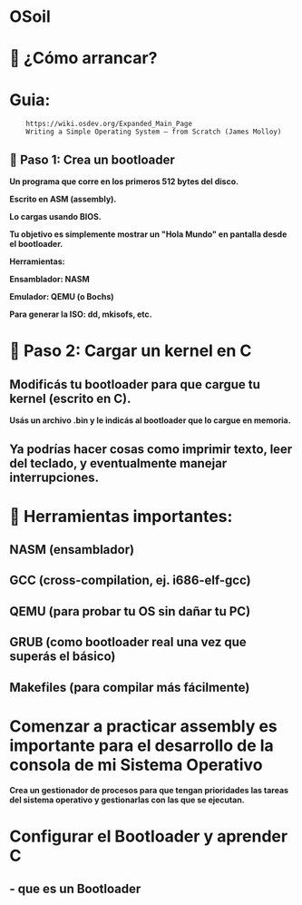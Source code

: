 # OSoil
# 🚀 ¿Cómo arrancar?
# Guia:

``` 
    https://wiki.osdev.org/Expanded_Main_Page
    Writing a Simple Operating System — from Scratch (James Molloy)
```

## 🧩 Paso 1: Crea un bootloader
**Un programa que corre en los primeros 512 bytes del disco.**

**Escrito en ASM (assembly).**

**Lo cargas usando BIOS.**

**Tu objetivo es simplemente mostrar un "Hola Mundo" en pantalla desde el bootloader.**

**Herramientas:**

**Ensamblador: NASM**

**Emulador: QEMU (o Bochs)**

**Para generar la ISO: dd, mkisofs, etc.**

# 🔧 Paso 2: Cargar un kernel en C
## Modificás tu bootloader para que cargue tu kernel (escrito en C).

**Usás un archivo .bin y le indicás al bootloader que lo cargue en memoria.**

## Ya podrías hacer cosas como imprimir texto, leer del teclado, y eventualmente manejar interrupciones.

# 🧰 Herramientas importantes:
## NASM (ensamblador)

## GCC (cross-compilation, ej. i686-elf-gcc)

## QEMU (para probar tu OS sin dañar tu PC)

## GRUB (como bootloader real una vez que superás el básico)

## Makefiles (para compilar más fácilmente)

# Comenzar a practicar assembly es importante para el desarrollo de la consola de mi Sistema Operativo
**Crea un gestionador de procesos para que tengan prioridades las tareas del sistema operativo y gestionarlas con las que se ejecutan.**


# Configurar el Bootloader y aprender C 
## - que es un Bootloader 